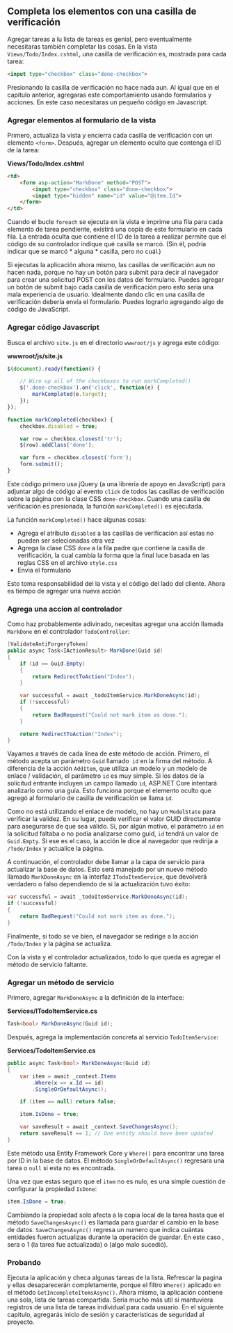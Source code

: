 ## Completa los elementos con una casilla de verificación

Agregar tareas a lu lista de tareas es genial, pero eventualmente necesitaras también completar las cosas. En la vista `Views/Todo/Index.cshtml`, una casilla de verificación es, mostrada para cada tarea:

```html
<input type="checkbox" class="done-checkbox">
```

Presionando la casilla de verificación no hace nada aun. Al igual que en el capitulo anterior, agregaras este comportamiento usando formularios y acciones. En este caso necesitaras un pequeño código en Javascript.


### Agregar elementos al formulario de la vista

Primero, actualiza la vista y encierra cada casilla de verificación con un elemento `<form>`. Después, agregar un elemento oculto que contenga el ID de la tarea:

**Views/Todo/Index.cshtml**

```html
<td>
    <form asp-action="MarkDone" method="POST">
        <input type="checkbox" class="done-checkbox">
        <input type="hidden" name="id" value="@item.Id">
    </form>
</td>
```

Cuando el bucle `foreach` se ejecuta en la vista e imprime una fila para cada elemento de tarea pendiente, existirá una copia de este formulario en cada fila. La entrada oculta que contiene el ID de la tarea a realizar permite que el código de su controlador indique qué casilla se marcó. (Sin él, podría indicar que se marcó * alguna * casilla, pero no cuál.)

Si ejecutas la aplicación ahora mismo, las casillas de verificación aun no hacen nada, porque no hay un botón para submit para decir al navegador para crear una solicitud POST con los datos del formulario. Puedes agregar un botón de submit bajo cada casilla de verificación pero esto seria una mala experiencia de usuario. Idealmente dando clic en una casilla de verificación debería envía el formulario. Puedes lograrlo agregando algo de código de JavaScript.


### Agregar código Javascript

Busca el archivo `site.js` en el directorio `wwwroot/js` y agrega este código: 

**wwwroot/js/site.js**

```javascript
$(document).ready(function() {

    // Wire up all of the checkboxes to run markCompleted()
    $('.done-checkbox').on('click', function(e) {
        markCompleted(e.target);
    });
});

function markCompleted(checkbox) {
    checkbox.disabled = true;

    var row = checkbox.closest('tr');
    $(row).addClass('done');

    var form = checkbox.closest('form');
    form.submit();
}
```

Este código primero usa jQuery (a una librería de apoyo en JavaScript) para adjuntar algo de código al evento `click` de todos las casillas de verificación sobre la página con la clase CSS `done-checkbox`. Cuando una casilla de verificación es presionada, la función `markCompleted()` es ejecutada.

La función `markCompleted()` hace algunas cosas:
* Agrega el atributo `disabled` a las casillas de verificación así estas no pueden ser selecionadas otra vez
* Agrega la clase CSS `done` a la fila padre que contiene la casilla de verificación, la cual cambia la forma que la final luce basada en las reglas CSS en el archivo `style.css` 
* Envia el formulario

Esto toma responsabilidad del la vista y el código del lado del cliente. Ahora es tiempo de agregar una nueva acción

### Agrega una accion al controlador

Como haz probablemente adivinado, necesitas agregar una acción llamada `MarkDone` en el controlador `TodoController`:

```csharp
[ValidateAntiForgeryToken]
public async Task<IActionResult> MarkDone(Guid id)
{
    if (id == Guid.Empty)
    {
        return RedirectToAction("Index");
    }

    var successful = await _todoItemService.MarkDoneAsync(id);
    if (!successful)
    {
        return BadRequest("Could not mark item as done.");
    }

    return RedirectToAction("Index");
}
```

Vayamos a través de cada línea de este método de acción. Primero, el método acepta un parámetro `Guid` llamado` id` en la firma del método. A diferencia de la acción `AddItem`, que utiliza un modelo y un modelo de enlace / validación, el parámetro `id` es muy simple. Si los datos de la solicitud entrante incluyen un campo llamado `id`, ASP.NET Core intentará analizarlo como una guía. Esto funciona porque el elemento oculto que agregó al formulario de casilla de verificación se llama `id`.

Como no está utilizando el enlace de modelo, no hay un `ModelState` para verificar la validez. En su lugar, puede verificar el valor GUID directamente para asegurarse de que sea válido. Si, por algún motivo, el parámetro `id` en la solicitud faltaba o no podía analizarse como guid, `id` tendrá un valor de `Guid.Empty`. Si ese es el caso, la acción le dice al navegador que redirija a `/Todo/Index` y actualice la página.


A continuación, el controlador debe llamar a la capa de servicio para actualizar la base de datos. Esto será manejado por un nuevo método llamado `MarkDoneAsync` en la interfaz `ITodoItemService`, que devolverá verdadero o falso dependiendo de si la actualización tuvo éxito:

```csharp
var successful = await _todoItemService.MarkDoneAsync(id);
if (!successful)
{
    return BadRequest("Could not mark item as done.");
}
```

Finalmente, si todo se ve bien, el navegador se redirige a la acción `/Todo/Index` y la página se actualiza.

Con la vista y el controlador actualizados, todo lo que queda es agregar el método de servicio faltante.

### Agregar un método de servicio

Primero, agregar `MarkDoneAsync` a la definición de la interface:

**Services/ITodoItemService.cs**

```csharp
Task<bool> MarkDoneAsync(Guid id);
```

Después, agrega la implementación concreta al servicio `TodoItemService`: 

**Services/TodoItemService.cs**

```csharp
public async Task<bool> MarkDoneAsync(Guid id)
{
    var item = await _context.Items
        .Where(x => x.Id == id)
        .SingleOrDefaultAsync();

    if (item == null) return false;

    item.IsDone = true;

    var saveResult = await _context.SaveChangesAsync();
    return saveResult == 1; // One entity should have been updated
}
```

Este método usa Entity Framework Core y `Where()` para encontrar una tarea por ID in la base de datos. El método `SingleOrDefaultAsync()` regresara una tarea o `null` si esta no es encontrada.

Una vez que estas seguro que el `item` no es nulo, es una simple cuestión de configurar la propiedad `IsDone`:

```csharp
item.IsDone = true;
```

Cambiando la propiedad solo afecta a la copia local de la tarea hasta que el método `SaveChangesAsync()` es llamada  para guardar el cambio en la base de datos. `SaveChangesAsync()` regresa  un numero que indica cuántas entidades fueron actualizas durante la operación de guardar. En este caso , sera o 1 (la tarea fue actualizada) o (algo malo sucedió).

### Probando

Ejecuta la aplicación y checa algunas tareas de la lista. Refrescar la pagina y ellas desaparecerán completamente, porque el filtro `Where()` aplicado en el método  `GetIncompleteItemsAsync()`.
Ahora mismo, la aplicación contiene una sola, lista de tareas compartida. Seria mucho más util si mantuviera registros  de una lista de tareas individual para cada usuario. En el siguiente capitulo, agregarás inicio de sesión y características de seguridad al proyecto.